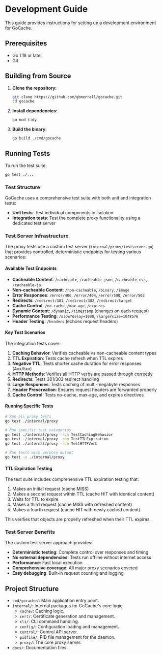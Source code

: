 # Development Guide

This guide provides instructions for setting up a development environment for GoCache.

## Prerequisites

- Go 1.18 or later
- Git

## Building from Source

1.  **Clone the repository:**

    ```bash
    git clone https://github.com/gbmerrall/gocache.git
    cd gocache
    ```

2.  **Install dependencies:**

    ```bash
    go mod tidy
    ```

3.  **Build the binary:**

    ```bash
    go build ./cmd/gocache
    ```

## Running Tests

To run the test suite:

```bash
go test ./...
```

### Test Structure

GoCache uses a comprehensive test suite with both unit and integration tests:

- **Unit tests**: Test individual components in isolation
- **Integration tests**: Test the complete proxy functionality using a dedicated test server

### Test Server Infrastructure

The proxy tests use a custom test server (`internal/proxy/testserver.go`) that provides controlled, deterministic endpoints for testing various scenarios:

#### Available Test Endpoints

- **Cacheable Content**: `/cacheable`, `/cacheable-json`, `/cacheable-css`, `/cacheable-js`
- **Non-cacheable Content**: `/non-cacheable`, `/binary`, `/image`
- **Error Responses**: `/error/400`, `/error/404`, `/error/500`, `/error/503`
- **Redirects**: `/redirect/301`, `/redirect/302`, `/redirect/target`
- **Cache Control**: `/no-cache`, `/max-age`, `/expires`
- **Dynamic Content**: `/dynamic`, `/timestamp` (changes on each request)
- **Performance Testing**: `/slow?delay=1000`, `/large?size=1048576`
- **Header Testing**: `/headers` (echoes request headers)

#### Key Test Scenarios

The integration tests cover:

1. **Caching Behavior**: Verifies cacheable vs non-cacheable content types
2. **TTL Expiration**: Tests cache refresh when TTL expires
3. **Negative TTL**: Tests shorter cache duration for error responses (4xx/5xx)
4. **HTTP Methods**: Verifies all HTTP verbs are passed through correctly
5. **Redirects**: Tests 301/302 redirect handling
6. **Large Responses**: Tests caching of multi-megabyte responses
7. **Header Preservation**: Ensures request headers are forwarded properly
8. **Cache Control**: Tests no-cache, max-age, and expires directives

#### Running Specific Tests

```bash
# Run all proxy tests
go test ./internal/proxy

# Run specific test categories
go test ./internal/proxy -run TestCachingBehavior
go test ./internal/proxy -run TestTTLExpiration
go test ./internal/proxy -run TestHTTPVerb

# Run tests with verbose output
go test -v ./internal/proxy
```

#### TTL Expiration Testing

The test suite includes comprehensive TTL expiration testing that:

1. Makes an initial request (cache MISS)
2. Makes a second request within TTL (cache HIT with identical content)
3. Waits for TTL to expire
4. Makes a third request (cache MISS with refreshed content)
5. Makes a fourth request (cache HIT with newly cached content)

This verifies that objects are properly refreshed when their TTL expires.

### Test Server Benefits

The custom test server approach provides:

- **Deterministic testing**: Complete control over responses and timing
- **No external dependencies**: Tests run offline without internet access
- **Performance**: Fast local execution
- **Comprehensive coverage**: All major proxy scenarios covered
- **Easy debugging**: Built-in request counting and logging

## Project Structure

-   `cmd/gocache/`: Main application entry point.
-   `internal/`: Internal packages for GoCache's core logic.
    -   `cache/`: Caching logic.
    -   `cert/`: Certificate generation and management.
    -   `cli/`: CLI command handling.
    -   `config/`: Configuration loading and management.
    -   `control/`: Control API server.
    -   `pidfile/`: PID file management for the daemon.
    -   `proxy/`: The core proxy server.
-   `docs/`: Documentation files.
